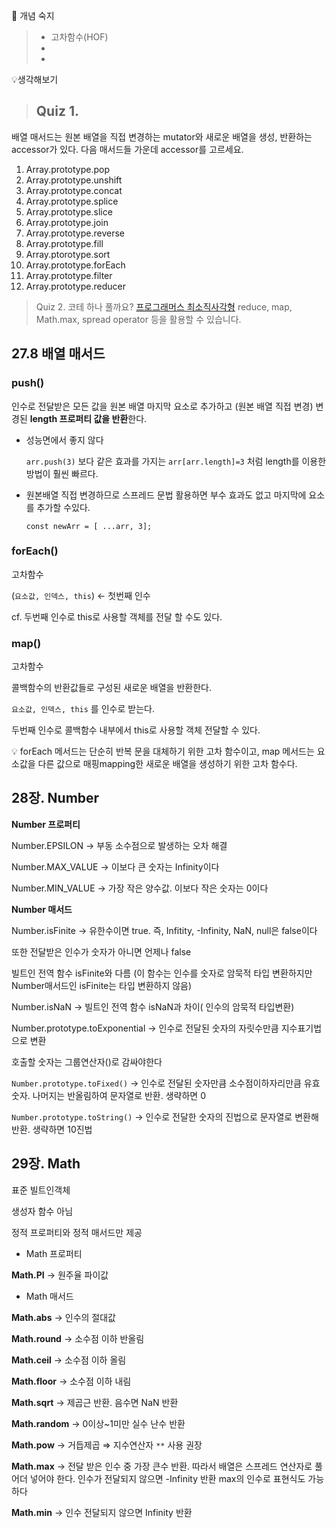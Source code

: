 🔐 개념 숙지
> - 고차함수(HOF)
> - 
> - 



💡생각해보기

> ## Quiz 1. 
배열 매서드는 원본 배열을 직접 변경하는 mutator와 새로운 배열을 생성, 반환하는 accessor가 있다. 다음 매서드들 가운데 accessor를 고르세요.

1. Array.prototype.pop
2. Array.prototype.unshift
3. Array.prototype.concat
4. Array.prototype.splice
5. Array.prototype.slice
6. Array.prototype.join
7. Array.prototype.reverse  
8. Array.prototype.fill  
9. Array.ptorotype.sort  
10. Array.prototype.forEach 
11. Array.prototype.filter  
12. Array.prototype.reducer 

> Quiz 2. 코테 하나 풀까요?
[프로그래머스 최소직사각형](https://school.programmers.co.kr/learn/courses/30/lessons/86491)
reduce, map, Math.max, spread operator 등을 활용할 수 있습니다.


## 27.8 배열 매서드

### push()

인수로 전달받은 모든 값을 원본 배열 마지막 요소로 추가하고 (원본 배열 직접 변경) 변경된 **length 프로퍼티 값을 반환**한다.

- 성능면에서 좋지 않다
    
    `arr.push(3)` 보다 같은 효과를 가지는 `arr[arr.length]=3` 처럼 length를 이용한 방법이 훨씬 빠르다.
    
- 원본배열 직접 변경하므로 스프레드 문법 활용하면 부수 효과도 없고 마지막에 요소를 추가할 수있다.
    
    `const newArr = [ ...arr, 3];`


### forEach()

고차함수

(`요소값, 인덱스, this`) ← 첫번째 인수

cf. 두번째 인수로 this로 사용할 객체를 전달 할 수도 있다.

### map()

고차함수

콜백함수의 반환값들로 구성된 새로운 배열을 반환한다. 

`요소값, 인덱스, this` 를 인수로 받는다.

두번째 인수로 콜백함수 내부에서 this로 사용할 객체 전달할 수 있다.

<aside>
💡 forEach 메서드는 단순히 반복 문을 대체하기 위한 고차 함수이고, map 메서드는 요소값을 다른 값으로 매핑mapping한 새로운 배열을 생성하기 위한 고차 함수다.

</aside>


## 28장. Number

**Number 프로퍼티**

Number.EPSILON → 부동 소수점으로 발생하는 오차 해결

Number.MAX_VALUE → 이보다 큰 숫자는 Infinity이다

Number.MIN_VALUE → 가장 작은 양수값. 이보다 작은 숫자는 0이다

**Number 매서드**

Number.isFinite → 유한수이면 true. 즉, Infitity, -Infinity, NaN, null은 false이다

또한 전달받은 인수가 숫자가 아니면 언제나 false

빌트인 전역 함수 isFinite와 다름 (이 함수는 인수를 숫자로 암묵적 타입 변환하지만 Number매서드인 isFinite는 타입 변환하지 않음)

Number.isNaN → 빌트인 전역 함수 isNaN과 차이( 인수의 암묵적 타입변환)

Number.prototype.toExponential → 인수로 전달된 숫자의 자릿수만큼 지수표기법으로 변환

호출할 숫자는 그룹연산자()로 감싸야한다

`Number.prototype.toFixed()` → 인수로 전달된 숫자만큼 소수점이하자리만큼 유효숫자. 나머지는 반올림하여 문자열로 반환. 생략하면 0

`Number.prototype.toString()`  → 인수로 전달한 숫자의 진법으로 문자열로 변환해 반환. 생략하면 10진법

## 29장. Math
표준 빌트인객체 

생성자 함수 아님

정적 프로퍼티와 정적 매서드만 제공

- Math 프로퍼티

**Math.PI** → 원주율 파이값

- Math 매서드

**Math.abs** → 인수의 절대값

**Math.round** → 소수점 이하 반올림

**Math.ceil**  → 소수점 이하 올림

**Math.floor** → 소수점 이하 내림

**Math.sqrt** → 제곱근 반환. 음수면 NaN 반환

**Math.random** → 0이상~1미만 실수 난수 반환

**Math.pow** → 거듭제곱 ⇒ 지수연산자 `**` 사용 권장

**Math.max** → 전달 받은 인수 중 가장 큰수 반환. 따라서 배열은 스프레드 연산자로 풀어더 넣어야 한다. 인수가 전달되지 않으면 -Infinity 반환
max의 인수로 표현식도 가능하다

**Math.min** → 인수 전달되지 않으면 Infinity 반환